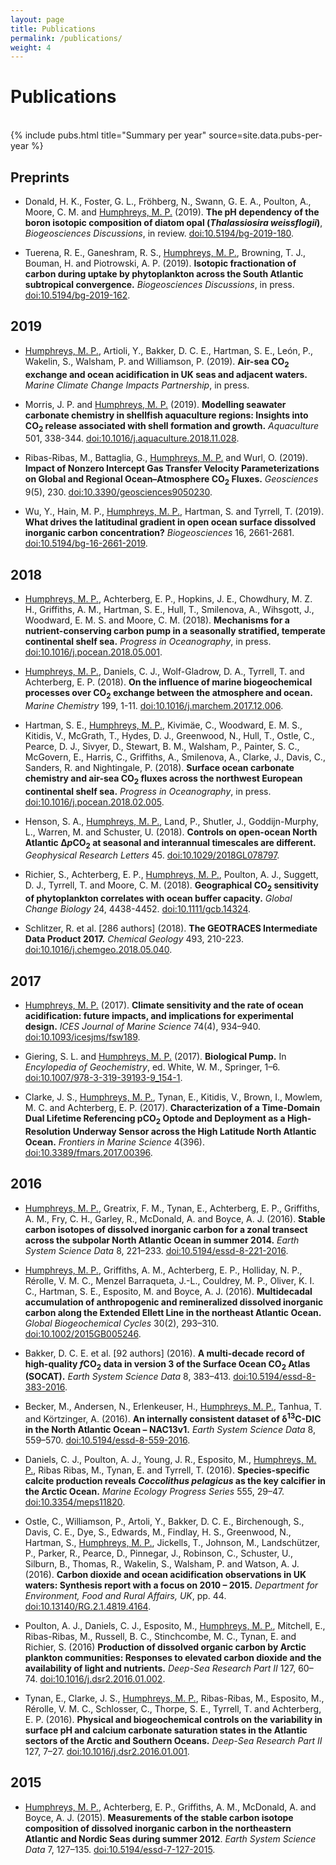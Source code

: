 ```yaml
---
layout: page
title: Publications
permalink: /publications/
weight: 4
---
```


# **Publications**

<br />
<div class="row">
{% include pubs.html title="Summary per year" source=site.data.pubs-per-year %}
</div>

## Preprints

  * Donald, H. K., Foster, G. L., Fröhberg, N., Swann, G. E. A., Poulton, A., Moore, C. M. and <u>Humphreys, M. P.</u> (2019). **The pH dependency of the boron isotopic composition of diatom opal (<i>Thalassiosira weissflogii</i>)**, *Biogeosciences Discussions*, in review. [doi:10.5194/bg-2019-180](https://doi.org/10.5194/bg-2019-180).

  * Tuerena, R. E., Ganeshram, R. S., <u>Humphreys, M. P.</u>, Browning, T. J., Bouman, H. and Piotrowski, A. P. (2019). **Isotopic fractionation of carbon during uptake by phytoplankton across the South Atlantic subtropical convergence.** *Biogeosciences Discussions*, in press. [doi:10.5194/bg-2019-162](https://doi.org/10.5194/bg-2019-162).

## 2019

  * <u>Humphreys, M. P.</u>, Artioli, Y., Bakker, D. C. E., Hartman, S. E., León, P., Wakelin, S., Walsham, P. and Williamson, P. (2019). **Air-sea CO<sub>2</sub> exchange and ocean acidification in UK seas and adjacent waters.** *Marine Climate Change Impacts Partnership*, in press.

  * Morris, J. P. and <u>Humphreys, M. P.</u> (2019). **Modelling seawater carbonate chemistry in shellfish aquaculture regions: Insights into CO<sub>2</sub> release associated with shell formation and growth.** *Aquaculture* 501, 338-344. <a href="https://doi.org/10.1016/j.aquaculture.2018.11.028">doi:10.1016/j.aquaculture.2018.11.028</a>.

  * Ribas-Ribas, M., Battaglia, G., <u>Humphreys, M. P.</u> and Wurl, O. (2019). **Impact of Nonzero Intercept Gas Transfer Velocity Parameterizations on Global and Regional Ocean–Atmosphere CO<sub>2</sub> Fluxes.** *Geosciences* 9(5), 230. [doi:10.3390/geosciences9050230](https://doi.org/10.3390/geosciences9050230).

  * Wu, Y., Hain, M. P., <u>Humphreys, M. P.</u>, Hartman, S. and Tyrrell, T. (2019). **What drives the latitudinal gradient in open ocean surface dissolved inorganic carbon concentration?** *Biogeosciences* 16, 2661-2681. [doi:10.5194/bg-16-2661-2019](https://doi.org/10.5194/bg-16-2661-2019).

## 2018

  * <u>Humphreys, M. P.</u>, Achterberg, E. P., Hopkins, J. E., Chowdhury, M. Z. H., Griffiths, A. M., Hartman, S. E., Hull, T., Smilenova, A., Wihsgott, J., Woodward, E. M. S. and Moore, C. M. (2018). **Mechanisms for a nutrient-conserving carbon pump in a seasonally stratified, temperate continental shelf sea.** *Progress in Oceanography*, in press. <a href="https://doi.org/10.1016/j.pocean.2018.05.001">doi:10.1016/j.pocean.2018.05.001</a>.

  * <u>Humphreys, M. P.</u>, Daniels, C. J., Wolf-Gladrow, D. A., Tyrrell, T. and Achterberg, E. P. (2018). **On the influence of marine biogeochemical processes over CO<sub>2</sub> exchange between the atmosphere and ocean.** *Marine Chemistry* 199, 1-11. <a href="https://doi.org/10.1016/j.marchem.2017.12.006">doi:10.1016/j.marchem.2017.12.006</a>.

  * Hartman, S. E., <u>Humphreys, M. P.</u>, Kivimäe, C., Woodward, E. M. S., Kitidis, V., McGrath, T., Hydes, D. J., Greenwood, N., Hull, T., Ostle, C., Pearce, D. J., Sivyer, D., Stewart, B. M., Walsham, P., Painter, S. C., McGovern, E., Harris, C., Griffiths, A., Smilenova, A., Clarke, J., Davis, C., Sanders, R. and Nightingale, P. (2018). **Surface ocean carbonate chemistry and air-sea CO<sub>2</sub> fluxes across the northwest European continental shelf sea.** *Progress in Oceanography*, in press. <a href="https://doi.org/10.1016/j.pocean.2018.02.005">doi:10.1016/j.pocean.2018.02.005</a>.

  * Henson, S. A., <u>Humphreys, M. P.</u>, Land, P., Shutler, J., Goddijn-Murphy, L., Warren, M. and Schuster, U. (2018). **Controls on open-ocean North Atlantic Δ<i>p</i>CO<sub>2</sub> at seasonal and interannual timescales are different.** *Geophysical Research Letters* 45. <a href="https://doi.org/10.1029/2018GL078797">doi:10.1029/2018GL078797</a>.

  * Richier, S., Achterberg, E. P., <u>Humphreys, M. P.</u>, Poulton, A. J., Suggett, D. J., Tyrrell, T. and Moore, C. M. (2018). **Geographical CO<sub>2</sub> sensitivity of phytoplankton correlates with ocean buffer capacity.** *Global Change Biology* 24, 4438-4452. <a href="https://doi.org/10.1111/gcb.14324">doi:10.1111/gcb.14324</a>.

  * Schlitzer, R. et al. [286 authors] (2018). **The GEOTRACES Intermediate Data Product 2017.** *Chemical Geology* 493, 210-223. <a href="https://doi.org/10.1016/j.chemgeo.2018.05.040">doi:10.1016/j.chemgeo.2018.05.040</a>.

## 2017

  * <u>Humphreys, M. P.</u> (2017). **Climate sensitivity and the rate of ocean acidification: future impacts, and implications for experimental design.** *ICES Journal of Marine Science* 74(4), 934–940. <a href="https://doi.org/10.1093/icesjms/fsw189">doi:10.1093/icesjms/fsw189</a>.

  * Giering, S. L. and <u>Humphreys, M. P.</u> (2017). **Biological Pump.** In *Encylopedia of Geochemistry*, ed. White, W. M., Springer, 1–6. <a href="https://doi.org/10.1007/978-3-319-39193-9_154-1">doi:10.1007/978-3-319-39193-9_154-1</a>.

  * Clarke, J. S., <u>Humphreys, M. P.</u>, Tynan, E., Kitidis, V., Brown, I., Mowlem, M. C. and Achterberg, E. P. (2017). **Characterization of a Time-Domain Dual Lifetime Referencing pCO<sub>2</sub> Optode and Deployment as a High-Resolution Underway Sensor across the High Latitude North Atlantic Ocean.** *Frontiers in Marine Science* 4(396). <a href="https://doi.org/10.3389/fmars.2017.00396">doi:10.3389/fmars.2017.00396</a>.

## 2016

  * <u>Humphreys, M. P.</u>, Greatrix, F. M., Tynan, E., Achterberg, E. P., Griffiths, A. M., Fry, C. H., Garley, R., McDonald, A. and Boyce, A. J. (2016). **Stable carbon isotopes of dissolved inorganic carbon for a zonal transect across the subpolar North Atlantic Ocean in summer 2014.** *Earth System Science Data* 8, 221–233. <a href="https://doi.org/10.5194/essd-8-221-2016">doi:10.5194/essd-8-221-2016</a>.

  * <u>Humphreys, M. P.</u>, Griffiths, A. M., Achterberg, E. P., Holliday, N. P., Rérolle, V. M. C., Menzel Barraqueta, J.-L., Couldrey, M. P., Oliver, K. I. C., Hartman, S. E., Esposito, M. and Boyce, A. J. (2016). **Multidecadal accumulation of anthropogenic and remineralized dissolved inorganic carbon along the Extended Ellett Line in the northeast Atlantic Ocean.** *Global Biogeochemical Cycles* 30(2), 293–310. <a href="https://doi.org/10.1002/2015GB005246">doi:10.1002/2015GB005246</a>.

  * Bakker, D. C. E. et al. [92 authors] (2016). **A multi-decade record of high-quality <i>f</i>CO<sub>2</sub> data in version 3 of the Surface Ocean CO<sub>2</sub> Atlas (SOCAT).** *Earth System Science Data* 8, 383–413. <a href="https://doi.org/10.5194/essd-8-383-2016">doi:10.5194/essd-8-383-2016</a>.

  * Becker, M., Andersen, N., Erlenkeuser, H., <u>Humphreys, M. P.</u>, Tanhua, T. and Körtzinger, A. (2016). **An internally consistent dataset of δ<sup>13</sup>C-DIC in the North Atlantic Ocean – NAC13v1.** *Earth System Science Data* 8, 559–570. <a href="https://doi.org/10.5194/essd-8-559-2016">doi:10.5194/essd-8-559-2016</a>.

  * Daniels, C. J., Poulton, A. J., Young, J. R., Esposito, M., <u>Humphreys, M. P.</u>, Ribas Ribas, M., Tynan, E. and Tyrrell, T. (2016). **Species-specific calcite production reveals _Coccolithus pelagicus_ as the key calcifier in the Arctic Ocean.** *Marine Ecology Progress Series* 555, 29–47. <a href="https://doi.org/10.3354/meps11820">doi:10.3354/meps11820</a>.

  * Ostle, C., Williamson, P., Artoli, Y., Bakker, D. C. E., Birchenough, S., Davis, C. E., Dye, S., Edwards, M., Findlay, H. S., Greenwood, N., Hartman, S., <u>Humphreys, M. P.</u>, Jickells, T., Johnson, M., Landschützer, P., Parker, R., Pearce, D., Pinnegar, J., Robinson, C., Schuster, U., Silburn, B., Thomas, R., Wakelin, S., Walsham, P. and Watson, A. J. (2016). **Carbon dioxide and ocean acidification observations in UK waters: Synthesis report with a focus on 2010 – 2015.** *Department for Environment, Food and Rural Affairs, UK*, pp. 44. <a href="https://doi.org/10.13140/RG.2.1.4819.4164">doi:10.13140/RG.2.1.4819.4164</a>.

  * Poulton, A. J., Daniels, C. J., Esposito, M., <u>Humphreys, M. P.</u>, Mitchell, E., Ribas-Ribas, M., Russell, B. C., Stinchcombe, M. C., Tynan, E. and Richier, S. (2016) **Production of dissolved organic carbon by Arctic plankton communities: Responses to elevated carbon dioxide and the availability of light and nutrients.** *Deep-Sea Research Part II* 127, 60–74. <a href="https://doi.org/10.1016/j.dsr2.2016.01.002">doi:10.1016/j.dsr2.2016.01.002</a>.

  * Tynan, E., Clarke, J. S., <u>Humphreys, M. P.</u>, Ribas-Ribas, M., Esposito, M., Rérolle, V. M. C., Schlosser, C., Thorpe, S. E., Tyrrell, T. and Achterberg, E. P. (2016). **Physical and biogeochemical controls on the variability in surface pH and calcium carbonate saturation states in the Atlantic sectors of the Arctic and Southern Oceans.** *Deep-Sea Research Part II* 127, 7–27. <a href="https://doi.org/10.1016/j.dsr2.2016.01.001">doi:10.1016/j.dsr2.2016.01.001</a>.

## 2015

  * <u>Humphreys, M. P.</u>, Achterberg, E. P., Griffiths, A. M., McDonald, A. and Boyce, A. J. (2015). **Measurements of the stable carbon isotope composition of dissolved inorganic carbon in the northeastern Atlantic and Nordic Seas during summer 2012**. *Earth System Science Data* 7, 127–135. <a href="https://doi.org/10.5194/essd-7-127-2015">doi:10.5194/essd-7-127-2015</a>.
